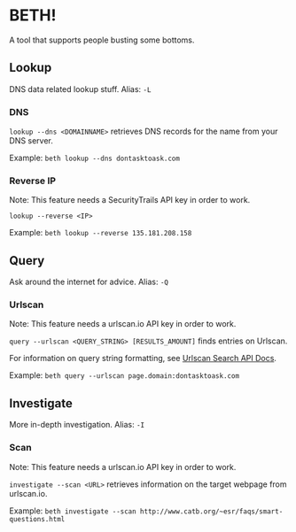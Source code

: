 # BETH!
A tool that supports people busting some bottoms.

## Lookup
DNS data related lookup stuff.
Alias: `-L`

### DNS
`lookup --dns <DOMAINNAME>` retrieves DNS records for the name from your DNS server.

Example: `beth lookup --dns dontasktoask.com`

### Reverse IP
Note: This feature needs a SecurityTrails API key in order to work.

`lookup --reverse <IP>`

Example: `beth lookup --reverse 135.181.208.158`

## Query
Ask around the internet for advice.
Alias: `-Q`

### Urlscan
Note: This feature needs a urlscan.io API key in order to work.

`query --urlscan <QUERY_STRING> [RESULTS_AMOUNT]` finds entries on Urlscan.

For information on query string formatting, see [Urlscan Search API Docs](https://urlscan.io/docs/search/).

Example: `beth query --urlscan page.domain:dontasktoask.com`

## Investigate
More in-depth investigation.
Alias: `-I`

### Scan
Note: This feature needs a urlscan.io API key in order to work.

`investigate --scan <URL>` retrieves information on the target webpage from urlscan.io.

Example: `beth investigate --scan http://www.catb.org/~esr/faqs/smart-questions.html`

